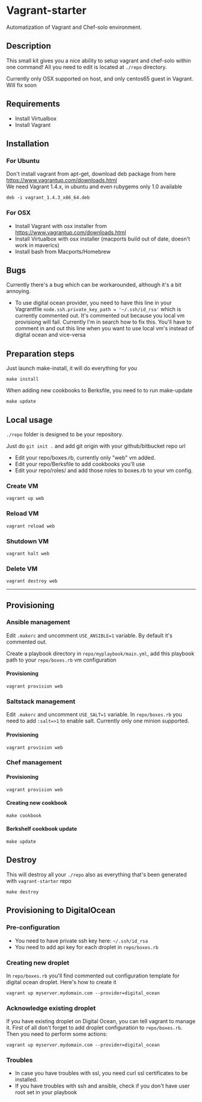 # Vagrant-starter

Automatization of Vagrant and Chef-solo environment.

## Description

This small kit gives you a nice ability to setup vagrant and chef-solo within one command!
All you need to edit is located at `./repo` directory.

Currently only OSX supported on host, and only centos65 guest in Vagrant. Will fix soon

## Requirements

* Install Virtualbox
* Install Vagrant

## Installation

### For Ubuntu

Don't install vagrant from apt-get, download deb package from here https://www.vagrantup.com/downloads.html <br />
We need Vagrant 1.4.x, in ubuntu and even rubygems only 1.0 available

```
deb -i vagrant_1.4.3_x86_64.deb
```

### For OSX

* Install Vagrant with osx installer from https://www.vagrantup.com/downloads.html
* Install Virtualbox with osx installer (macports build out of date, doesn't work in maverics)
* Install bash from Macports/Homebrew


## Bugs


Currently there's a bug which can be workarounded, although it's a bit annoying.

* To use digital ocean provider, you need to have this line in your Vagrantfile `node.ssh.private_key_path = '~/.ssh/id_rsa'` which is currently commented out. It's commented out because you local vm provisiong will fail. Currently I'm in search how to fix this. You'll have to comment in and out this line when you want to use local vm's instead of digital ocean and vice-versa

## Preparation steps

Just launch make-install, it will do everything for you

```
make install
```

When adding new cookbooks to Berksfile, you need to to run make-update

```
make update
```

## Local usage

`./repo` folder is designed to be your repository.

Just do `git init .` and add git origin with your github/bitbucket repo url

* Edit your repo/boxes.rb, currently only "web" vm added.
* Edit your repo/Berksfile to add cookbooks you'll use
* Edit your repo/roles/ and add those roles to boxes.rb to your vm config.

### Create VM

```
vagrant up web
```

### Reload VM

```
vagrant reload web
```

### Shutdown VM

```
vagrant halt web
```
### Delete VM

```
vagrant destroy web
```
---------------
## Provisioning

### Ansible management

Edit ```.makerc``` and uncomment ```USE_ANSIBLE=1``` variable. By default it's commented out.

Create a playbook directory in ```repo/myplaybook/main.yml```, add this playbook path to your ```repo/boxes.rb``` vm configuration

#### Provisioning

```
vagrant provision web
```
### Saltstack management

Edit `.makerc` and uncomment `USE_SALT=1` variable.
In `repo/boxes.rb` you need to add `:salt=>1` to enable salt.
Currently only one minion supported.

#### Provisioning

```
vagrant provision web
```


### Chef management

#### Provisioning

```
vagrant provision web
```

#### Creating new cookbook

```
make cookbook
```

#### Berkshelf cookbook update

```
make update
```
## Destroy

This will destroy all your `./repo` also as everything that's been generated with `vagrant-starter` repo
```
make destroy
```

## Provisioning to DigitalOcean

### Pre-configuration

* You need to have private ssh key here: `~/.ssh/id_rsa`
* You need to add api key for each droplet in `repo/boxes.rb`

### Creating new droplet

In `repo/boxes.rb` you'll find commented out configuration template for digital ocean droplet. Here's how to create it

```
vagrant up myserver.mydomain.com --provider=digital_ocean
```

### Acknowledge existing droplet

If you have existing droplet on Digital Ocean, you can tell vagrant to manage it. First of all don't forget to add droplet configuration to `repo/boxes.rb`. Then you need to perform some actions:

```
vagrant up myserver.mydomain.com --provider=digital_ocean
```

### Troubles

* In case you have troubles with ssl, you need curl ssl certificates to be installed.
* If you have troubles with ssh and ansible, check if you don't have user root set in your playbook

